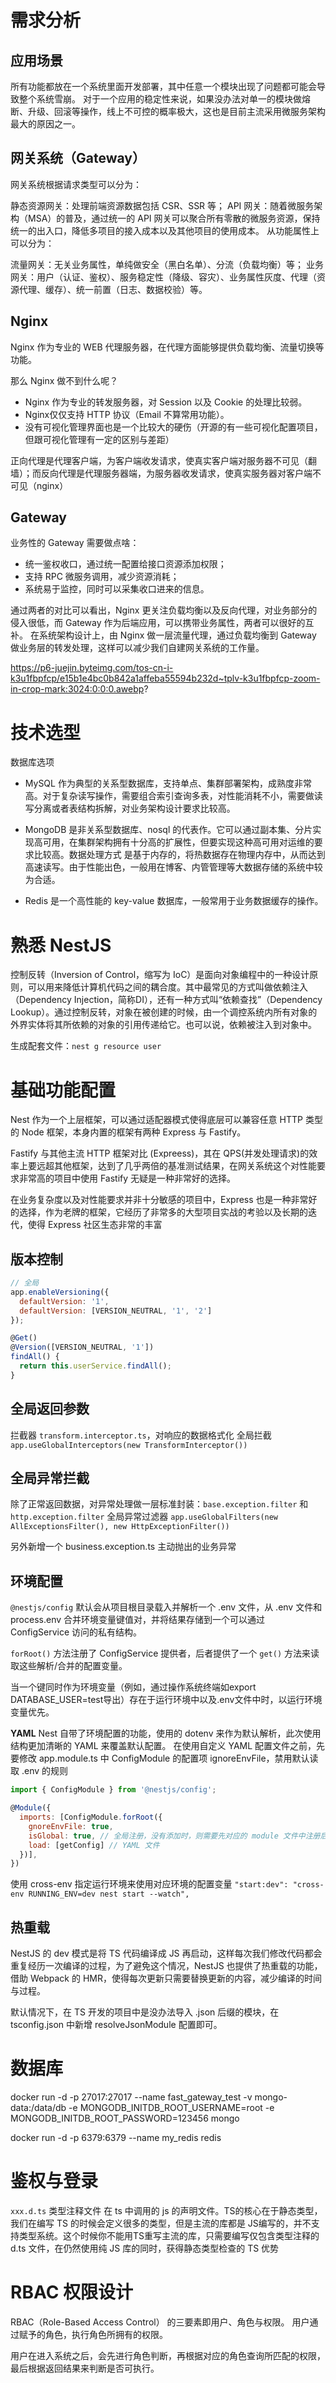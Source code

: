 # 需求分析

## 应用场景

所有功能都放在一个系统里面开发部署，其中任意一个模块出现了问题都可能会导致整个系统雪崩。
对于一个应用的稳定性来说，如果没办法对单一的模块做熔断、升级、回滚等操作，线上不可控的概率极大，这也是目前主流采用微服务架构最大的原因之一。

## 网关系统（Gateway）

网关系统根据请求类型可以分为：

静态资源网关：处理前端资源数据包括 CSR、SSR 等；
API 网关：随着微服务架构（MSA）的普及，通过统一的 API 网关可以聚合所有零散的微服务资源，保持统一的出入口，降低多项目的接入成本以及其他项目的使用成本。
从功能属性上可以分为：

流量网关：无关业务属性，单纯做安全（黑白名单）、分流（负载均衡）等；
业务网关：用户（认证、鉴权）、服务稳定性（降级、容灾）、业务属性灰度、代理（资源代理、缓存）、统一前置（日志、数据校验）等。

## Nginx

Nginx 作为专业的 WEB 代理服务器，在代理方面能够提供负载均衡、流量切换等功能。

那么 Nginx 做不到什么呢？
- Nginx 作为专业的转发服务器，对 Session 以及 Cookie 的处理比较弱。
- Nginx仅仅支持 HTTP 协议（Email 不算常用功能）。
- 没有可视化管理界面也是一个比较大的硬伤（开源的有一些可视化配置项目，但跟可视化管理有一定的区别与差距）

正向代理是代理客户端，为客户端收发请求，使真实客户端对服务器不可见（翻墙）；而反向代理是代理服务器端，为服务器收发请求，使真实服务器对客户端不可见（nginx）

## Gateway

业务性的 Gateway 需要做点啥：

- 统一鉴权收口，通过统一配置给接口资源添加权限；
- 支持 RPC 微服务调用，减少资源消耗；
- 系统易于监控，同时可以采集收口进来的信息。

通过两者的对比可以看出，Nginx 更关注负载均衡以及反向代理，对业务部分的侵入很低，而 Gateway 作为后端应用，可以携带业务属性，两者可以很好的互补。
在系统架构设计上，由 Nginx 做一层流量代理，通过负载均衡到 Gateway 做业务层的转发处理，这样可以减少我们自建网关系统的工作量。

https://p6-juejin.byteimg.com/tos-cn-i-k3u1fbpfcp/e15b1e4bc0b842a1affeba55594b232d~tplv-k3u1fbpfcp-zoom-in-crop-mark:3024:0:0:0.awebp?


# 技术选型

数据库选项

- MySQL 作为典型的关系型数据库，支持单点、集群部署架构，成熟度非常高。对于复杂读写操作，需要组合索引查询多表，对性能消耗不小，需要做读写分离或者表结构拆解，对业务架构设计要求比较高。

- MongoDB 是非关系型数据库、nosql 的代表作。它可以通过副本集、分片实现高可用，在集群架构拥有十分高的扩展性，但要实现这种高可用对运维的要求比较高。数据处理方式 是基于内存的，将热数据存在物理内存中，从而达到高速读写。由于性能出色，一般用在博客、内管管理等大数据存储的系统中较为合适。

- Redis 是一个高性能的 key-value 数据库，一般常用于业务数据缓存的操作。


# 熟悉 NestJS

控制反转（Inversion of Control，缩写为 IoC）是面向对象编程中的一种设计原则，可以用来降低计算机代码之间的耦合度。其中最常见的方式叫做依赖注入（Dependency Injection，简称DI），还有一种方式叫“依赖查找”（Dependency Lookup）。通过控制反转，对象在被创建的时候，由一个调控系统内所有对象的外界实体将其所依赖的对象的引用传递给它。也可以说，依赖被注入到对象中。

生成配套文件：`nest g resource user`


# 基础功能配置

Nest 作为一个上层框架，可以通过适配器模式使得底层可以兼容任意 HTTP 类型的 Node 框架，本身内置的框架有两种 Express 与 Fastify。

Fastify 与其他主流 HTTP 框架对比 (Expreess)，其在 QPS(并发处理请求)的效率上要远超其他框架，达到了几乎两倍的基准测试结果，在网关系统这个对性能要求非常高的项目中使用 Fastify 无疑是一种非常好的选择。

在业务复杂度以及对性能要求并非十分敏感的项目中，Express 也是一种非常好的选择，作为老牌的框架，它经历了非常多的大型项目实战的考验以及长期的迭代，使得 Express 社区生态非常的丰富

## 版本控制

```js
// 全局
app.enableVersioning({
  defaultVersion: '1',
  defaultVersion: [VERSION_NEUTRAL, '1', '2']
});

@Get()
@Version([VERSION_NEUTRAL, '1'])
findAll() {
  return this.userService.findAll();
}
```

## 全局返回参数

拦截器 `transform.interceptor.ts`，对响应的数据格式化
全局拦截 `app.useGlobalInterceptors(new TransformInterceptor())`

## 全局异常拦截

除了正常返回数据，对异常处理做一层标准封装：`base.exception.filter` 和 `http.exception.filter`
全局异常过滤器 `app.useGlobalFilters(new AllExceptionsFilter(), new HttpExceptionFilter())`

另外新增一个 business.exception.ts 主动抛出的业务异常

## 环境配置

`@nestjs/config` 默认会从项目根目录载入并解析一个 .env 文件，从 .env 文件和 process.env 合并环境变量键值对，并将结果存储到一个可以通过 ConfigService 访问的私有结构。

`forRoot()` 方法注册了 ConfigService 提供者，后者提供了一个 `get()` 方法来读取这些解析/合并的配置变量。

当一个键同时作为环境变量（例如，通过操作系统终端如export DATABASE_USER=test导出）存在于运行环境中以及.env文件中时，以运行环境变量优先。

**YAML**
Nest 自带了环境配置的功能，使用的 dotenv 来作为默认解析，此次使用结构更加清晰的 YAML 来覆盖默认配置。
在使用自定义 YAML 配置文件之前，先要修改 app.module.ts 中 ConfigModule 的配置项 ignoreEnvFile，禁用默认读取 .env 的规则

```js
import { ConfigModule } from '@nestjs/config';

@Module({
  imports: [ConfigModule.forRoot({
    gnoreEnvFile: true,
    isGlobal: true, // 全局注册，没有添加时，则需要先对应的 module 文件中注册后才能正常使用 ConfigService。
    load: [getConfig] // YAML 文件
  })],
})
```

使用 cross-env 指定运行环境来使用对应环境的配置变量
`"start:dev": "cross-env RUNNING_ENV=dev nest start --watch",`

## 热重载

NestJS 的 dev 模式是将 TS 代码编译成 JS 再启动，这样每次我们修改代码都会重复经历一次编译的过程，为了避免这个情况，NestJS 也提供了热重载的功能，借助 Webpack 的 HMR，使得每次更新只需要替换更新的内容，减少编译的时间与过程。

默认情况下，在 TS 开发的项目中是没办法导入 .json 后缀的模块，在 tsconfig.json 中新增 resolveJsonModule 配置即可。


# 数据库

docker run -d -p 27017:27017 --name fast_gateway_test -v mongo-data:/data/db -e MONGODB_INITDB_ROOT_USERNAME=root -e MONGODB_INITDB_ROOT_PASSWORD=123456 mongo

docker run -d -p 6379:6379 --name my_redis redis

# 鉴权与登录

`xxx.d.ts` 类型注释文件
在 ts 中调用的 js 的声明文件。TS的核心在于静态类型，我们在编写 TS 的时候会定义很多的类型，但是主流的库都是 JS编写的，并不支持类型系统。这个时候你不能用TS重写主流的库，只需要编写仅包含类型注释的 d.ts 文件，在仍然使用纯 JS 库的同时，获得静态类型检查的 TS 优势


# RBAC 权限设计

RBAC（Role-Based Access Control） 的三要素即用户、角色与权限。 用户通过赋予的角色，执行角色所拥有的权限。

用户在进入系统之后，会先进行角色判断，再根据对应的角色查询所匹配的权限，最后根据返回结果来判断是否可执行。




